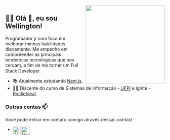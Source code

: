 
<img align="right" width="250" src="https://github.com/wrtinho/wrtinho/blob/master/Assets/coffee.gif">

## :man_technologist:  Olá 👋, eu sou Wellington!

Programador jr com foco em melhorar minhas habilidades diariamente.
Me empenho em compreender as principais tendencias tecnológicas que nos cercam, a fim de me tornar um Full Stack Developer.<img  width="15" src="https://github.com/wrtinho/wrtinho/blob/master/Assets/Rocket.gif"> 

- :books: Atualmente estudando [Next,js](https://nextjs.org/). 
- 👨‍🎓  Discente do curso de Sistemas de Informação - [UFPI](https://www.ufpi.br/picos) e Ignite - [Rocketseat](https://github.com/Rocketseat).
### Outras contas 📫

Você pode entrar em contato comigo através dessas contas!

-  
   <a href="https://in.linkedin.com/in/wellington123">
     <img align="left" alt="Wellington Rodrigues | Linkedin" width="24px" src="https://github.com/wrtinho/wrtinho/blob/master/Assets/Linkedin.svg" />
   </a>
  
   <a href="mailto:sousa_wellington@outlook.com">
     <img align="left" alt="Wellington Rodrigues  | Outlook" width="26px" src="https://github.com/wrtinho/wrtinho/blob/master/Assets/Outlook.svg" />
   </a>


<!--..
Espero que meu code possa te ajudar de alguma maneira, caso precise de algo em que eu seja útil, não seja timido contact-me pelas contas acima 
.-->
